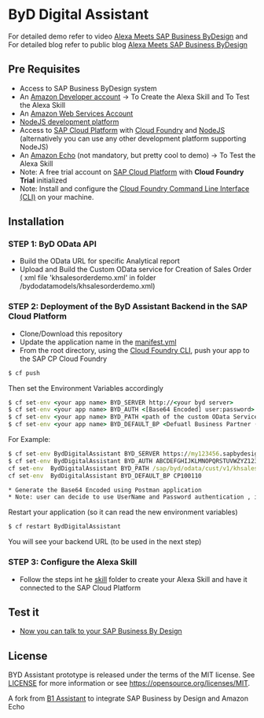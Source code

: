 # ByD Digital Assistant

For detailed demo refer to video [Alexa Meets SAP Business ByDesign](https://youtu.be/40DSBibkL50) and For detailed blog refer to public blog [Alexa Meets SAP Business ByDesign](https://blogs.sap.com/2019/01/22/alexa-meets-sap-business-bydesign/)

## Pre Requisites

* Access to SAP Business ByDesign system
* An [Amazon Developer account](http://developer.amazon.com/) -> To Create the Alexa Skill and To Test the Alexa Skill
* An [Amazon Web Services Account](http://aws.amazon.com/)
* [NodeJS development platform](https://nodejs.org/en/download/)
* Access to [SAP Cloud Platform](https://cloudplatform.sap.com/enterprise-paas/cloudfoundry.html) with [Cloud Foundry](https://docs.cloudfoundry.org/cf-cli/install-go-cli.html) and [NodeJS](https://nodejs.org/en/download/) (alternatively you can use any other development platform supporting NodeJS)
* An [Amazon Echo](https://www.amazon.com/Amazon-Echo-Bluetooth-Speaker-with-WiFi-Alexa/dp/B00X4WHP5E) (not mandatory, but pretty cool to demo) -> To Test the Alexa Skill
* Note: A free trial account on  [SAP Cloud Platform](https://cloudplatform.sap.com) with **Cloud Foundry Trial** initialized
* Note: Install and configure the [Cloud Foundry Command Line Interface (CLI)](https://help.sap.com/viewer/65de2977205c403bbc107264b8eccf4b/Cloud/en-US/75125ef1e60e490e91eb58fe48c0f9e7.html#loio4ef907afb1254e8286882a2bdef0edf4) on your machine.

## Installation
### STEP 1: ByD OData API
* Build the OData URL for specific Analytical report
* Upload and Build the Custom OData service for Creation of Sales Order ( xml file 'khsalesorderdemo.xml' in folder /bydodatamodels/khsalesorderdemo.xml)

### STEP 2: Deployment of the ByD Assistant Backend in the SAP Cloud Platform
* Clone/Download this repository
* Update the application name in the [manifest.yml](manifest.yml)
* From the root directory, using the [Cloud Foundry CLI](https://docs.cloudfoundry.org/cf-cli/install-go-cli.html), push your app to the SAP CP Cloud Foundry
```cmd
$ cf push
```
Then set the Environment Variables accordingly
```cmd
$ cf set-env <your app name> BYD_SERVER http://<your byd server>
$ cf set-env <your app name> BYD_AUTH <[Base64 Encoded] user:password>
$ cf set-env <your app name> BYD_PATH <path of the custom OData Service used for creation of Sales Orders>
$ cf set-env <your app name> BYD_DEFAULT_BP <Defuatl Business Partner (BP) used for creation of Sales Order>

```
For Example:
```cmd
$ cf set-env BydDigitalAssistant BYD_SERVER https://my123456.sapbydesign.com
$ cf set-env BydDigitalAssistant BYD_AUTH ABCDEFGHIJKLMNOPQRSTUVWZYZ123456789==
cf set-env  BydDigitalAssistant BYD_PATH /sap/byd/odata/cust/v1/khsalesorderdemo
cf set-env  BydDigitalAssistant BYD_DEFAULT_BP CP100110

* Generate the Base64 Encoded using Postman application
* Note: user can decide to use UserName and Password authentication , in that case user has to adapt the Authorization (request header of OData POST service call) webapplication coding accordingly
```
Restart your application (so it can read the new environment variables)
```cmd
$ cf restart BydDigitalAssistant
```
You will see your backend URL (to be used in the next step)


### STEP 3: Configure the Alexa Skill
* Follow the steps int he [skill](skill/) folder to create your Alexa Skill and have it connected to the SAP Cloud Platform

## Test it
* [Now you can talk to your SAP Business By Design](https://www.youtube.com/watch?v=40DSBibkL50)


## License
BYD Assistant prototype is released under the terms of the MIT license. See [LICENSE](LICENSE) for more information or see https://opensource.org/licenses/MIT.

A fork from [B1 Assistant](https://github.com/B1SA/b1Assistant/) to integrate SAP Business by Design and Amazon Echo